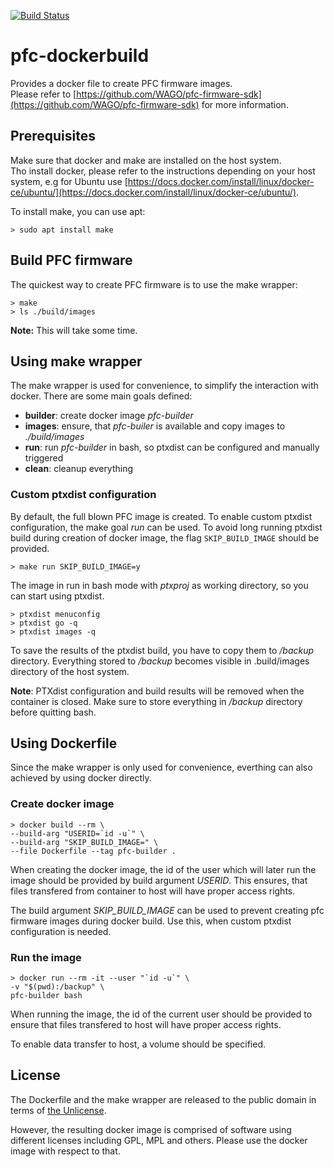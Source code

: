 [![Build Status](https://travis-ci.org/falk-werner/pfc-dockerbuild.svg?branch=master)](https://travis-ci.org/falk-werner/pfc-dockerbuild)

# pfc-dockerbuild

Provides a docker file to create PFC firmware images.  
Please refer to [https://github.com/WAGO/pfc-firmware-sdk](https://github.com/WAGO/pfc-firmware-sdk) for more information.

## Prerequisites

Make sure that docker and make are installed on the host system.  
Tho install docker, please refer to the instructions depending on your host system, e.g for Ubuntu use [https://docs.docker.com/install/linux/docker-ce/ubuntu/](https://docs.docker.com/install/linux/docker-ce/ubuntu/).

To install make, you can use apt:

    > sudo apt install make

## Build PFC firmware

The quickest way to create PFC firmware is to use the make wrapper:

    > make
    > ls ./build/images

**Note:** This will take some time.

## Using make wrapper

The make wrapper is used for convenience, to simplify the interaction with docker. There are some main goals defined:

-   **builder**: create docker image *pfc-builder*
-   **images**: ensure, that *pfc-builer* is available and copy images to *./build/images*
-   **run**: run *pfc-builder* in bash, so ptxdist can be configured and manually triggered
-   **clean**: cleanup everything

### Custom ptxdist configuration

By default, the full blown PFC image is created. To enable custom ptxdist configuration, the make goal *run* can be used. To avoid long running ptxdist build during creation of docker image, the flag `SKIP_BUILD_IMAGE` should be provided.

    > make run SKIP_BUILD_IMAGE=y

The image in run in bash mode with *ptxproj* as working directory, so you can
start using ptxdist.

    > ptxdist menuconfig
    > ptxdist go -q
    > ptxdist images -q

To save the results of the ptxdist build, you have to copy them to */backup* directory. Everything stored to */backup* becomes visible in .build/images directory of the host system.

**Note**: PTXdist configuration and build results will be removed when the container is closed. Make sure to store everything in */backup* directory before quitting bash.

## Using Dockerfile

Since the make wrapper is only used for convenience, everthing can also achieved by using docker directly.

### Create docker image

    > docker build --rm \
    --build-arg "USERID=`id -u`" \
    --build-arg "SKIP_BUILD_IMAGE=" \
    --file Dockerfile --tag pfc-builder .

When creating the docker image, the id of the user which will later run the image should be provided by build argument *USERID*. This ensures, that files transfered from container to host will have proper access rights.

The build argument *SKIP_BUILD_IMAGE* can be used to prevent creating pfc firmware images during docker build. Use this, when custom ptxdist configuration is needed.

### Run the image

    > docker run --rm -it --user "`id -u`" \
    -v "$(pwd):/backup" \
    pfc-builder bash

When running the image, the id of the current user should be provided to ensure that files transfered to host will have proper access rights.

To enable data transfer to host, a volume should be specified.

## License

The Dockerfile and the make wrapper are released to the public domain in terms of [the Unlicense](http://unlicense.org).

However, the resulting docker image is comprised of software using different licenses including GPL, MPL and others. Please use the docker image with respect to that.